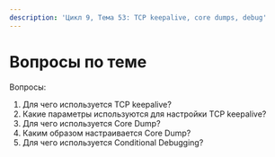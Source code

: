 ```yaml
---
description: 'Цикл 9, Тема 53: TCP keepalive, core dumps, debug'
---
```


# Вопросы по теме

Вопросы:

1. Для чего используется TCP keepalive?
2. Какие параметры используются для настройки TCP keepalive?
3. Для чего используется Core Dump?
4. Каким образом настраивается Core Dump?
5. Для чего используется Conditional Debugging?

